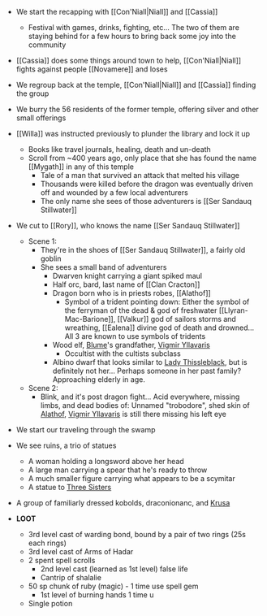 - We start the recapping with [[Con'Niall|Niall]] and [[Cassia]]
    - Festival with games, drinks, fighting, etc... The two of them are staying behind for a few hours to bring back some joy into the community
- [[Cassia]] does some things around town to help, [[Con'Niall|Niall]] fights against people [[Novamere]] and loses
- We regroup back at the temple, [[Con'Niall|Niall]] and [[Cassia]] finding the group
- We burry the 56 residents of the former temple, offering silver and other small offerings
- [[Willa]] was instructed previously to plunder the library and lock it up
    - Books like travel journals, healing, death and un-death
    - Scroll from ~400 years ago, only place that she has found the name [[Mygath]] in any of this temple
        - Tale of a man that survived an attack that melted his village
        - Thousands were killed before the dragon was eventually driven off and wounded by a few local adventurers
        - The only name she sees of those adventurers is [[Ser Sandauq Stillwater]]
- We cut to [[Rory]], who knows the name [[Ser Sandauq Stillwater]]
    - Scene 1:
        - They're in the shoes of [[Ser Sandauq Stillwater]], a fairly old goblin
        - She sees a small band of adventurers
            - Dwarven knight carrying a giant spiked maul
            - Half orc, bard, last name of [[Clan Cracton]]
            - Dragon born who is in priests robes, [[Alathof]]
                - Symbol of a trident pointing down: Either the symbol of the ferryman of the dead & god of freshwater [[Llyran-Mac-Barione]], [[Valkur]] god of sailors storms and wreathing, [[Ealena]] divine god of death and drowned... All 3 are known to use symbols of tridents
            - Wood elf, [Blume](https://crisis-of-crowns.games-with-friends.org/\(1\)-the-party/blume.html)'s grandfather, [Vigmir Yllavaris](https://crisis-of-crowns.games-with-friends.org/\(2\)-campaign/people/vigmir-yllavaris.html)
                - Occultist with the cultists subclass
            - Albino dwarf that looks similar to [Lady Thissleblack](https://crisis-of-crowns.games-with-friends.org/\(2\)-campaign/people/lady-thissleblack.html), but is definitely not her... Perhaps someone in her past family? Approaching elderly in age.
    - Scene 2:
        - Blink, and it's post dragon fight... Acid everywhere, missing limbs, and dead bodies of: Unnamed "trobodore", shed skin of [Alathof](https://crisis-of-crowns.games-with-friends.org/\(0\)-obsidian_stuff/_uncategorized/alathof.html), [Vigmir Yllavaris](https://crisis-of-crowns.games-with-friends.org/\(2\)-campaign/people/vigmir-yllavaris.html) is still there missing his left eye
- We start our traveling through the swamp
    
- We see ruins, a trio of statues
    
    - A woman holding a longsword above her head
    - A large man carrying a spear that he's ready to throw
    - A much smaller figure carrying what appears to be a scymitar
    - A statue to [Three Sisters](https://crisis-of-crowns.games-with-friends.org/\(2\)-campaign/locations/lands/three-sisters.html)
- A group of familiarly dressed kobolds, draconionanc, and [Krusa](https://crisis-of-crowns.games-with-friends.org/\(2\)-campaign/people/krusa.html)
    
- **LOOT**
    
    - 3rd level cast of warding bond, bound by a pair of two rings (25s each rings)
    - 3rd level cast of Arms of Hadar
    - 2 spent spell scrolls
        - 2nd level cast (learned as 1st level) false life
        - Cantrip of shalalie
    - 50 sp chunk of ruby (magic) - 1 time use spell gem
        - 1st level of burning hands 1 time u
    - Single potion